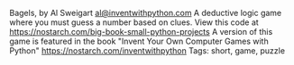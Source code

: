 Bagels, by Al Sweigart al@inventwithpython.com
 A deductive logic game where you must guess a number based on clues.
View this code at https://nostarch.com/big-book-small-python-projects
A version of this game is featured in the book "Invent Your Own
Computer Games with Python" https://nostarch.com/inventwithpython
Tags: short, game, puzzle